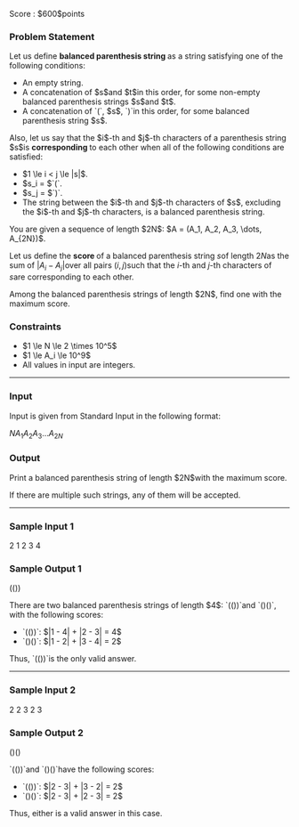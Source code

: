 
<div>

<span>

<span>

<p>
Score : $600$points
</p>

<div>

<section>

### **Problem Statement**

<p>
Let us define 
<strong>
balanced parenthesis string
</strong>
as a string satisfying one of the following conditions:
</p>

<ul>

<li>
An empty string.
</li>

<li>
A concatenation of $s$and $t$in this order, for some non-empty balanced parenthesis strings $s$and $t$.
</li>

<li>
A concatenation of `(`, $s$, `)`in this order, for some balanced parenthesis string $s$.
</li>

</ul>

<p>
Also, let us say that the $i$-th and $j$-th characters of a parenthesis string $s$is 
<strong>
corresponding
</strong>
to each other when all of the following conditions are satisfied:
</p>

<ul>

<li>
$1 \le i < j \le |s|$.
</li>

<li>
$s_i = $`(`.
</li>

<li>
$s_j = $`)`.
</li>

<li>
The string between the $i$-th and $j$-th characters of $s$, excluding the $i$-th and $j$-th characters, is a balanced parenthesis string.
</li>

</ul>

<p>
You are given a sequence of length $2N$: $A = (A_1, A_2, A_3, \dots, A_{2N})$.

Let us define the 
<strong>
score
</strong>
of a balanced parenthesis string $s$of length $2N$as the sum of $|A_i - A_j|$over all pairs $(i, j)$such that the $i$-th and $j$-th characters of $s$are corresponding to each other.
</p>

<p>
Among the balanced parenthesis strings of length $2N$, find one with the maximum score.
</p>

</section>

</div>

<div>

<section>

### **Constraints**

<ul>

<li>
$1 \le N \le 2 \times 10^5$
</li>

<li>
$1 \le A_i \le 10^9$
</li>

<li>
All values in input are integers.
</li>

</ul>

</section>

</div>

---

<div>

<div>

<section>

### **Input**

<p>
Input is given from Standard Input in the following format:
</p>

<div>

$N$$A_1$$A_2$$A_3$$\dots$$A_{2N}$
</div>

</section>

</div>

<div>

<section>

### **Output**

<p>
Print a balanced parenthesis string of length $2N$with the maximum score.

If there are multiple such strings, any of them will be accepted.
</p>

</section>

</div>

</div>

---

<div>

<section>

### **Sample Input 1**

<div>

2
1 2 3 4

</div>

</section>

</div>

<div>

<section>

### **Sample Output 1**

<div>

(())

</div>

<p>
There are two balanced parenthesis strings of length $4$: `(())`and `()()`, with the following scores:
</p>

<ul>

<li>
`(())`: $|1 - 4| + |2 - 3| = 4$
</li>

<li>
`()()`: $|1 - 2| + |3 - 4| = 2$
</li>

</ul>

<p>
Thus, `(())`is the only valid answer.
</p>

</section>

</div>

---

<div>

<section>

### **Sample Input 2**

<div>

2
2 3 2 3

</div>

</section>

</div>

<div>

<section>

### **Sample Output 2**

<div>

()()

</div>

<p>
`(())`and `()()`have the following scores:
</p>

<ul>

<li>
`(())`: $|2 - 3| + |3 - 2| = 2$
</li>

<li>
`()()`: $|2 - 3| + |2 - 3| = 2$
</li>

</ul>

<p>
Thus, either is a valid answer in this case.
</p>

</section>

</div>

</span>

</span>

</div>
